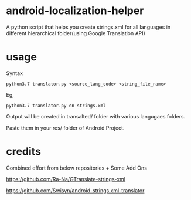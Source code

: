 # android-localization-helper
A python script that helps you create strings.xml for all languages in different hierarchical folder(using Google Translation API)

# usage

Syntax

```
python3.7 translator.py <source_lang_code> <string_file_name>
```

Eg,
```
python3.7 translator.py en strings.xml
```

Output will be created in transalted/ folder with various langugaes folders.

Paste them in your res/ folder of Android Project.

# credits

Combined effort from below repositories + Some Add Ons 

https://github.com/Ra-Na/GTranslate-strings-xml

https://github.com/Swisyn/android-strings.xml-translator



